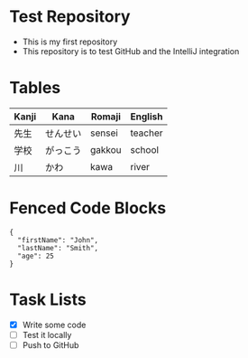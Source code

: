 # Test Repository
- This is my first repository
- This repository is to test GitHub and the IntelliJ integration

# Tables

| Kanji | Kana | Romaji | English |
|-------|------|--------|---------|
| 先生    | せんせい | sensei | teacher |
| 学校    | がっこう | gakkou | school  |
| 川     | かわ   | kawa   | river   |

# Fenced Code Blocks
```
{
  "firstName": "John",
  "lastName": "Smith",
  "age": 25
}
```

# Task Lists
- [x] Write some code
- [ ] Test it locally
- [ ] Push to GitHub
